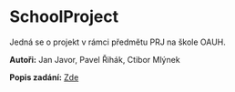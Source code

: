 # SchoolProject
<p>Jedná se o projekt v rámci předmětu PRJ na škole OAUH.</p>
<p><b>Autoři:</b> Jan Javor, Pavel Řihák, Ctibor Mlýnek</p>
<p><b>Popis zadání:</b> <a href="https://github.com/realfaid/SchoolProject/blob/main/Dokumentace.md">Zde</a></p>
